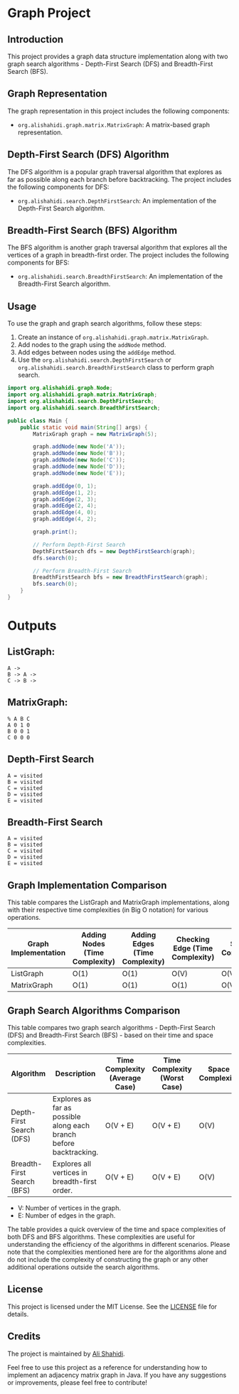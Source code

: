 # Graph Project

## Introduction
This project provides a graph data structure implementation along with two graph search algorithms - Depth-First Search (DFS) and Breadth-First Search (BFS).

## Graph Representation
The graph representation in this project includes the following components:
- `org.alishahidi.graph.matrix.MatrixGraph`: A matrix-based graph representation.

## Depth-First Search (DFS) Algorithm
The DFS algorithm is a popular graph traversal algorithm that explores as far as possible along each branch before backtracking. The project includes the following components for DFS:
- `org.alishahidi.search.DepthFirstSearch`: An implementation of the Depth-First Search algorithm.

## Breadth-First Search (BFS) Algorithm
The BFS algorithm is another graph traversal algorithm that explores all the vertices of a graph in breadth-first order. The project includes the following components for BFS:
- `org.alishahidi.search.BreadthFirstSearch`: An implementation of the Breadth-First Search algorithm.

## Usage
To use the graph and graph search algorithms, follow these steps:

1. Create an instance of `org.alishahidi.graph.matrix.MatrixGraph`.
2. Add nodes to the graph using the `addNode` method.
3. Add edges between nodes using the `addEdge` method.
4. Use the `org.alishahidi.search.DepthFirstSearch` or `org.alishahidi.search.BreadthFirstSearch` class to perform graph search.

```java
import org.alishahidi.graph.Node;
import org.alishahidi.graph.matrix.MatrixGraph;
import org.alishahidi.search.DepthFirstSearch;
import org.alishahidi.search.BreadthFirstSearch;

public class Main {
    public static void main(String[] args) {
        MatrixGraph graph = new MatrixGraph(5);

        graph.addNode(new Node('A'));
        graph.addNode(new Node('B'));
        graph.addNode(new Node('C'));
        graph.addNode(new Node('D'));
        graph.addNode(new Node('E'));

        graph.addEdge(0, 1);
        graph.addEdge(1, 2);
        graph.addEdge(2, 3);
        graph.addEdge(2, 4);
        graph.addEdge(4, 0);
        graph.addEdge(4, 2);

        graph.print();

        // Perform Depth-First Search
        DepthFirstSearch dfs = new DepthFirstSearch(graph);
        dfs.search(0);

        // Perform Breadth-First Search
        BreadthFirstSearch bfs = new BreadthFirstSearch(graph);
        bfs.search(0);
    }
}
```

# Outputs

## ListGraph:
```text
A ->
B -> A ->
C -> B ->
```

## MatrixGraph:
```text
% A B C
A 0 1 0
B 0 0 1
C 0 0 0
```

## Depth-First Search
```text
A = visited
B = visited
C = visited
D = visited
E = visited
```

## Breadth-First Search

```text
A = visited
B = visited
C = visited
D = visited
E = visited
```

## Graph Implementation Comparison

This table compares the ListGraph and MatrixGraph implementations, along with their respective time complexities (in Big O notation) for various operations.

| Graph Implementation | Adding Nodes (Time Complexity) | Adding Edges (Time Complexity) | Checking Edge (Time Complexity) | Space Complexity |
|---------------------|-------------------------------|-------------------------------|--------------------------------|------------------|
| ListGraph           | O(1)                          | O(1)                          | O(V)                           | O(V + E)         |
| MatrixGraph         | O(1)                          | O(1)                          | O(1)                           | O(V^2)           |

## Graph Search Algorithms Comparison

This table compares two graph search algorithms - Depth-First Search (DFS) and Breadth-First Search (BFS) - based on their time and space complexities.

| Algorithm         | Description                                   | Time Complexity (Average Case) | Time Complexity (Worst Case) | Space Complexity | 
|-------------------|-----------------------------------------------|--------------------------------|-----------------------------|------------------|
| Depth-First Search (DFS) | Explores as far as possible along each branch before backtracking. | O(V + E)                        | O(V + E)                      | O(V)               |
| Breadth-First Search (BFS) | Explores all vertices in breadth-first order. | O(V + E)                        | O(V + E)                      | O(V)               |

- V: Number of vertices in the graph.
- E: Number of edges in the graph.

The table provides a quick overview of the time and space complexities of both DFS and BFS algorithms. These complexities are useful for understanding the efficiency of the algorithms in different scenarios. Please note that the complexities mentioned here are for the algorithms alone and do not include the complexity of constructing the graph or any other additional operations outside the search algorithms.

## License

This project is licensed under the MIT License. See the [LICENSE](LICENSE) file for details.

## Credits

The project is maintained by [Ali Shahidi](https://github.com/alishahidi).

Feel free to use this project as a reference for understanding how to implement an adjacency matrix graph in Java. If you have any suggestions or improvements, please feel free to contribute!
